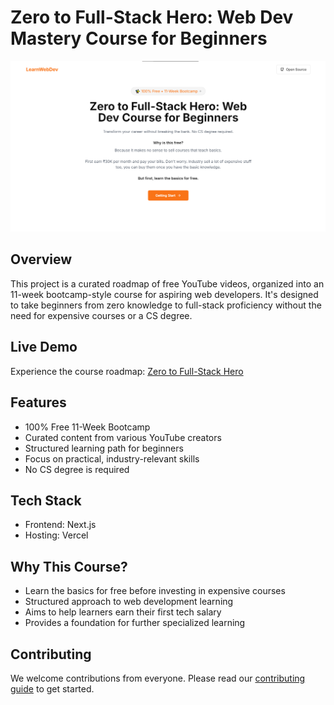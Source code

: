 # Zero to Full-Stack Hero: Web Dev Mastery Course for Beginners

![Course Banner](./public/image.png)

## Overview

This project is a curated roadmap of free YouTube videos, organized into an 11-week bootcamp-style course for aspiring web developers. It's designed to take beginners from zero knowledge to full-stack proficiency without the need for expensive courses or a CS degree.

## Live Demo

Experience the course roadmap: [Zero to Full-Stack Hero](https://learnwebdev.vercel.app/)

## Features

- 100% Free 11-Week Bootcamp
- Curated content from various YouTube creators
- Structured learning path for beginners
- Focus on practical, industry-relevant skills
- No CS degree is required

## Tech Stack

- Frontend: Next.js
- Hosting: Vercel

## Why This Course?

- Learn the basics for free before investing in expensive courses
- Structured approach to web development learning
- Aims to help learners earn their first tech salary
- Provides a foundation for further specialized learning

## Contributing

We welcome contributions from everyone. Please read our [contributing guide](./CONTRIBUTING.md) to get started.



